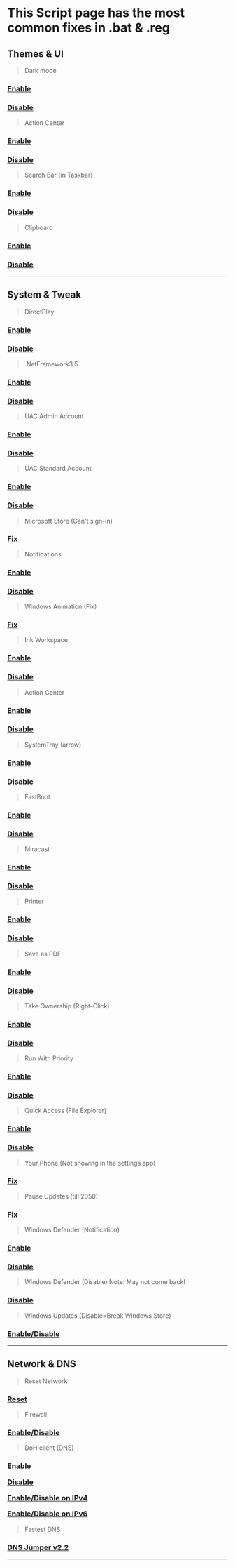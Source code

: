 # This Script page has the most common fixes in .bat  & .reg

## Themes & UI 

> Dark mode
### <div>	<a><a href="https://cdn.discordapp.com/attachments/1171553297442812005/1171556067503779911/Dark_mode_ON.reg">Enable</a>
### <div>	<p><a href="https://cdn.discordapp.com/attachments/1171553297442812005/1171556081516957758/DarkMode_OFF.reg">Disable</a>

> Action Center
###  <div>	<a><a href="https://cdn.discordapp.com/attachments/1171553297442812005/1171555862406508604/enable_action_center.reg">Enable</a>
### <div>	<p><a href="https://cdn.discordapp.com/attachments/1171553297442812005/1171559638093791354/Disable_action_center.reg">Disable</a>
    
> Search Bar (in Taskbar)
### <div>	<a><a href="https://cdn.discordapp.com/attachments/1171553297442812005/1171557885352886342/Search_bar_ON.reg">Enable</a>
### <div>	<p><a href="https://cdn.discordapp.com/attachments/1171553297442812005/1171557866222653450/Search_bar_off.reg">Disable</a>

> Clipboard
### <div>	<a><a href="https://cdn.discordapp.com/attachments/1171553297442812005/1171822368780460042/Clipboard_Enable.reg">Enable</a>
### <div>	<p><a href="https://cdn.discordapp.com/attachments/1171553297442812005/1171822387818414110/Clipboard_disable.reg">Disable</a>

---
## System & Tweak 

> DirectPlay
### <div>	<a><a href="https://cdn.discordapp.com/attachments/1171553297442812005/1171556102266163200/Direct_play.bat">Enable</a>
### <div>	<p><a href="https://cdn.discordapp.com/attachments/1171553297442812005/1171560919743078420/Direct_play_Off.bat">Disable</a>

> .NetFramework3.5
### <div>	<a><a href="https://cdn.discordapp.com/attachments/1171553297442812005/1171557354735669248/net_3.5.bat">Enable</a>
### <div>	<p><a href="https://cdn.discordapp.com/attachments/1171553297442812005/1171562296418500738/net_3.5_OFF.bat">Disable</a>

> UAC Admin Account
### <div>	<a><a href="https://cdn.discordapp.com/attachments/1171553297442812005/1171576836581511178/UAC_on_admin_acc.reg">Enable</a>
### <div>	<p><a href="https://cdn.discordapp.com/attachments/1171553297442812005/1171576847478308925/UAC_off_admin_acc.reg">Disable</a>

> UAC Standard Account
### <div>	<a><a href="https://cdn.discordapp.com/attachments/1171553297442812005/1171576571748962354/UAC_on.reg">Enable</a>
### <div>	<p><a href="https://cdn.discordapp.com/attachments/1171553297442812005/1171576803807203359/UAC_off.reg">Disable</a>

> Microsoft Store (Can't sign-in)
### <div>	<a><a href="https://cdn.discordapp.com/attachments/1171553297442812005/1171558133865390100/Sign_in_fix.bat">Fix</a>

> Notifications
### <div>	<a><a href="https://cdn.discordapp.com/attachments/1171553297442812005/1172223209123369100/Enable_Notification.reg">Enable</a>
### <div>	<a><a href="https://cdn.discordapp.com/attachments/1171553297442812005/1172222936749453312/Disable_Notification.reg">Disable</a>

> Windows Animation (Fix)
### <div>	<a><a href="https://cdn.discordapp.com/attachments/1171553297442812005/1172225949987778641/Enable_animation.bat">Fix</a>

> Ink Workspace
### <div>	<a><a href="https://cdn.discordapp.com/attachments/1171553297442812005/1172226943249301544/Enabl_ink_workspace.reg">Enable</a>
### <div>	<p><a href="https://cdn.discordapp.com/attachments/1171553297442812005/1172227132546629663/Disable_ink_workspace.reg">Disable</a>

> Action Center
### <div>	<a><a href="https://cdn.discordapp.com/attachments/1171553297442812005/1172226980247244910/enable_action_center.reg">Enable</a>
### <div>	<p><a href="https://cdn.discordapp.com/attachments/1171553297442812005/1172227235378376714/disable_action_center.reg">Disable</a>

> SystemTray (arrow)
### <div>	<a><a href="https://cdn.discordapp.com/attachments/1171553297442812005/1172227013159944212/enable_arrow.reg">Enable</a>
### <div>	<p><a href="https://cdn.discordapp.com/attachments/1171553297442812005/1172227322208866334/disable_arrow.reg">Disable</a>

> FastBoot
### <div>	<a><a href="https://cdn.discordapp.com/attachments/1171553297442812005/1171556411621261419/Fastboot_ON.reg">Enable</a>
### <div>	<p><a href="https://cdn.discordapp.com/attachments/1171553297442812005/1171561484581609662/Fastboot_OFF.reg">Disable</a>

> Miracast
### <div>	<a><a href="https://cdn.discordapp.com/attachments/1171553297442812005/1171557210048966776/Miracast_ON.reg">Enable</a>
### <div>	<p><a href="https://cdn.discordapp.com/attachments/1171553297442812005/1171563269576724561/Miracast_OFF.reg">Disable</a>

> Printer
### <div>	<a><a href="https://cdn.discordapp.com/attachments/1171553297442812005/1171557540237168742/Printer_fix.bat">Enable</a>
### <div>	<p><a href="https://cdn.discordapp.com/attachments/1171553297442812005/1171564515033350214/Printer_OFF.bat">Disable</a>

> Save as PDF
### <div>	<a><a href="https://cdn.discordapp.com/attachments/1171553297442812005/1171557777806741576/Save_as_pdf_fix2.bat">Enable</a>
### <div>	<p><a href="https://cdn.discordapp.com/attachments/1171553297442812005/1171565055452659832/Save_as_pdf_OFF.bat">Disable</a>

> Take Ownership (Right-Click)
### <div> <a><a href="https://cdn.discordapp.com/attachments/1171553297442812005/1171557154268926012/InstallTakeOwnership.reg">Enable</a>
### <div>	<p><a href="https://cdn.discordapp.com/attachments/1171553297442812005/1171566528500596778/UninstallTakeOwnership.reg">Disable</a>

> Run With Priority
### <div>	<a><a href="https://cdn.discordapp.com/attachments/1171553297442812005/1171558593762439238/Add_Run_with_priority_context_menu.reg">Enable</a>
### <div>	<p><a href="https://cdn.discordapp.com/attachments/1171553297442812005/1171558925754175508/Remove_Run_with_priority_context_menu.reg">Disable</a>

> Quick Access (File Explorer)
### <div>	<a><a href="https://cdn.discordapp.com/attachments/1171553297442812005/1171558643821445130/Add_Quick_access_to_navigation_pane.reg">Enable</a>
### <div>	<p><a href="https://cdn.discordapp.com/attachments/1171553297442812005/1171575617003729057/Remove_Quick_access_to_navigation_pane.reg">Disable</a>

> Your Phone (Not showing in the settings app)
### <div>	<a><a href="https://cdn.discordapp.com/attachments/1171553297442812005/1171558357644103721/Your_phone_unlock_settings.reg">Fix</a>

> Pause Updates (till 2050)
### <div>	<a><a href="https://cdn.discordapp.com/attachments/1171553297442812005/1171557442988023939/Pause_update_till_2050.bat">Fix</a>

> Windows Defender (Notification)
### <div>	<a><a href="https://cdn.discordapp.com/attachments/1171553297442812005/1172218747344392224/Enable_windows_defender_notification.reg">Enable</a>
### <div>	<a><a href="https://cdn.discordapp.com/attachments/1171553297442812005/1172218729673785364/Disable_windows_defender_notifications.reg">Disable</a>

> Windows Defender (Disable) Note: May not come back!
### <div>	<a><a href="https://cdn.discordapp.com/attachments/1171553297442812005/1172224628249342074/Defender_disable.reg">Disable</a>

> Windows Updates (Disable=Break Windows Store)
### <div>	<a><a href="https://cdn.discordapp.com/attachments/1171553297442812005/1172228893277704222/disable_or_enable_Windows_10_update.bat">Enable/Disable</a>


---
## Network & DNS
> Reset Network
### <div>	<a><a href="https://cdn.discordapp.com/attachments/1171553297442812005/1171557379033280574/Network_reset.bat">Reset</a>

> Firewall
### <div>	<a><a href="https://cdn.discordapp.com/attachments/1171553297442812005/1171556746301550642/FIREWALL.bat">Enable/Disable</a>

> DoH client (DNS)
### <div>	<p><a href="https://cdn.discordapp.com/attachments/1171553297442812005/1171582478515982397/Enable_DOH_DNS.reg">Enable</a> <div>	<p><a href="https://cdn.discordapp.com/attachments/1171553297442812005/1171582489832202322/Disable_DOH_DNS.reg">Disable</a> <div>	<p><a href="https://cdn.discordapp.com/attachments/1171553297442812005/1171585559853019156/Enable-Disable_Doh_IPv4.bat">Enable/Disable on IPv4</a> <div>	<p><a href="https://cdn.discordapp.com/attachments/1171553297442812005/1171585570829508638/Enable-Disable_Doh_IPv6.bat">Enable/Disable on IPv6 </a>

> Fastest DNS
### <div>	<a><a href="https://cdn.discordapp.com/attachments/1171553297442812005/1171591068119224410/DnsJumper.zip">DNS Jumper v2.2</a>

---
